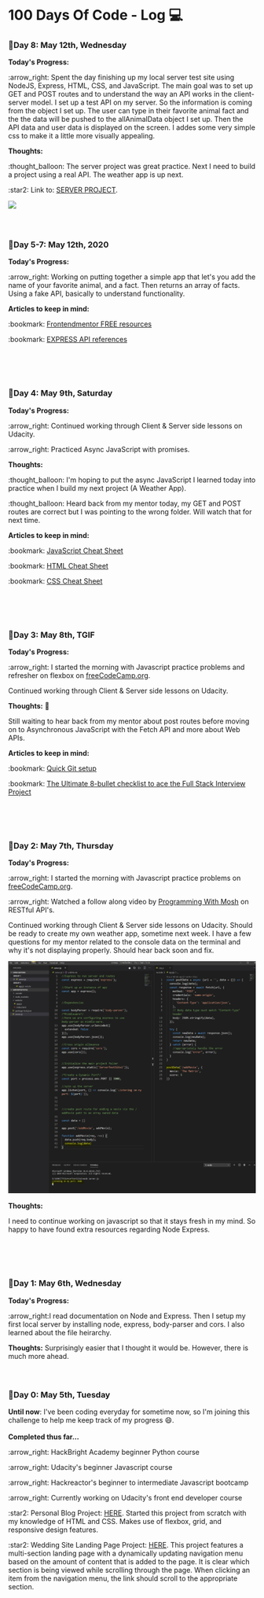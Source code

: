 # 100 Days Of Code  - Log :computer:

###  :calendar:Day 8: May 12th, Wednesday

**Today's Progress:** 
<p>:arrow_right: Spent the day finishing up my local server test site using NodeJS, Express, HTML, CSS, and JavaScript. The main goal was to set up GET and POST routes and to understand the way an API works in the client-server model. I set up a test API on my server. So the information is coming from the object I set up. The user can type in their favorite animal fact and the the data will be pushed to the allAnimalData object I set up. Then the API data and user data is displayed on the screen. I addes some very simple css to make it a little more visually appealing. </p>


**Thoughts:** 
<p>:thought_balloon: The server project was great practice. Next I need to build a project using a real API. The weather app is up next. </p>

<p>:star2: Link to: <a href='https://github.com/Enid-Sky/ServerSiteTest2'>SERVER PROJECT</a>.</p>

<img src='/images.animalFacts1.JPG'>

#### <br>


###  :calendar:Day 5-7: May 12th, 2020

**Today's Progress:** 
<p>:arrow_right: Working on putting together a simple app that let's you add the name of your favorite animal, and a fact. Then returns an array of facts. Using a fake API, basically to understand functionality. </p>


**Articles to keep in mind:** 
<p>:bookmark: <a href='https://www.frontendmentor.io/resources'>Frontendmentor FREE resources</a></p>
<p>:bookmark: <a href='https://expressjs.com/en/4x/api.html#app'>EXPRESS API references</a></p>

<br>

##### <br>

###  :calendar:Day 4: May 9th, Saturday

**Today's Progress:** 
<p>:arrow_right: Continued working through Client & Server side lessons on Udacity. </p>
<p>:arrow_right: Practiced Async JavaScript with promises. </p>


**Thoughts:** 
<p>:thought_balloon:  I'm hoping to put the async JavaScript I learned today into practice when I build my next project (A Weather App). </p>
<p>:thought_balloon:  Heard back from my mentor today, my GET and POST routes are correct but I was pointing to the wrong folder. Will watch that for next time. </p>

**Articles to keep in mind:** 
<p>:bookmark: <a href='https://websitesetup.org/javascript-cheat-sheet/'>JavaScript Cheat Sheet</a></p>
<p>:bookmark: <a href='https://websitesetup.org/html5-cheat-sheet/'>HTML Cheat Sheet</a></p>
<p>:bookmark: <a href='https://websitesetup.org/css3-cheat-sheet/'>CSS Cheat Sheet</a></p>
<br>

##### <br>



###  :calendar:Day 3: May 8th, TGIF

**Today's Progress:** 
<p>:arrow_right: I started the morning with Javascript practice problems and refresher on flexbox on <a href='https://www.freecodecamp.org/'>freeCodeCamp.org</a>.</p>

<p>Continued working through Client & Server side lessons on Udacity. </p>

**Thoughts:** :thought_balloon:
<p>Still waiting to hear back from my mentor about post routes before moving on to Asynchronous JavaScript with the Fetch API and more about Web APIs.</p>

**Articles to keep in mind:** 
<p>:bookmark: <a href='https://link.medium.com/ADBhCNtwj6'>Quick Git setup</a></p>
<p>:bookmark: <a href='https://dev.to/caroso1222/the-ultimate-8-bullet-checklist-to-ace-the-full-stack-interview-project-323m'>The Ultimate 8-bullet checklist to ace the Full Stack Interview Project</a></p>
<br>

##### <br>


###  :calendar:Day 2: May 7th, Thursday

**Today's Progress:** 
<p>:arrow_right: I started the morning with Javascript practice problems on <a href='https://www.freecodecamp.org/'>freeCodeCamp.org</a>.</p>
<p>:arrow_right: Watched a follow along video by <a href='https://www.youtube.com/watch?v=pKd0Rpw7O48'>Programming With Mosh</a> on RESTful API's.</p>
<p>Continued working through Client & Server side lessons on Udacity. Should be ready to create my own weather app, sometime next week. I have a few questions for my mentor related to the console data on the terminal and why it's not displaying properly. Should hear back soon and fix. </p>
<img src='images/server.JPG' alt='image of local server post route'>


**Thoughts:** 

<p>I need to continue working on javascript so that it stays fresh in my mind. So happy to have found extra resources regarding Node Express. </p>
<br>

##### <br>



###  :calendar:Day 1: May 6th, Wednesday

**Today's Progress:** 
<p>:arrow_right:I read documentation on Node and Express. Then I setup my first local server by installing node, express, body-parser and cors. I also learned about the file heirarchy. <p>

**Thoughts:** Surprisingly easier that I thought it would be. However, there is much more ahead. 
<br>

##### <br>
### :calendar:Day 0: May 5th, Tuesday
**Until now**: I've been coding everyday for sometime now, so I'm joining this challenge to help me keep track of my progress :smile:.  
<br>
**Completed thus far...**
<p>:arrow_right: HackBright Academy beginner Python course</p>
<p>:arrow_right: Udacity's beginner Javascript course</p>
<p>:arrow_right: Hackreactor's beginner to intermediate Javascript bootcamp</p>
<p>:arrow_right: Currently working on Udacity's front end developer course</p>
<p>:star2: Personal Blog Project: <a href='https://github.com/Enid-Sky/blogWebsite'>HERE</a>. Started this project from scratch with my knowledge of HTML and CSS. Makes use of flexbox, grid, and responsive design features.</p>
<p>:star2: Wedding Site Landing Page Project: <a href='https://github.com/Enid-Sky/LandingPageWeddingSite'>HERE</a>. This project features a multi-section landing page with a dynamically updating navigation menu based on the amount of content that is added to the page. It is clear which section is being viewed while scrolling through the page. When clicking an item from the navigation menu, the link should scroll to the appropriate section.</p>

<br>




